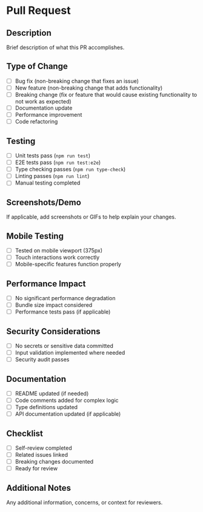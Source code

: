 # Pull Request

## Description
Brief description of what this PR accomplishes.

## Type of Change
- [ ] Bug fix (non-breaking change that fixes an issue)
- [ ] New feature (non-breaking change that adds functionality)
- [ ] Breaking change (fix or feature that would cause existing functionality to not work as expected)
- [ ] Documentation update
- [ ] Performance improvement
- [ ] Code refactoring

## Testing
- [ ] Unit tests pass (`npm run test`)
- [ ] E2E tests pass (`npm run test:e2e`)
- [ ] Type checking passes (`npm run type-check`)
- [ ] Linting passes (`npm run lint`)
- [ ] Manual testing completed

## Screenshots/Demo
If applicable, add screenshots or GIFs to help explain your changes.

## Mobile Testing
- [ ] Tested on mobile viewport (375px)
- [ ] Touch interactions work correctly
- [ ] Mobile-specific features function properly

## Performance Impact
- [ ] No significant performance degradation
- [ ] Bundle size impact considered
- [ ] Performance tests pass (if applicable)

## Security Considerations
- [ ] No secrets or sensitive data committed
- [ ] Input validation implemented where needed
- [ ] Security audit passes

## Documentation
- [ ] README updated (if needed)
- [ ] Code comments added for complex logic
- [ ] Type definitions updated
- [ ] API documentation updated (if applicable)

## Checklist
- [ ] Self-review completed
- [ ] Related issues linked
- [ ] Breaking changes documented
- [ ] Ready for review

## Additional Notes
Any additional information, concerns, or context for reviewers.